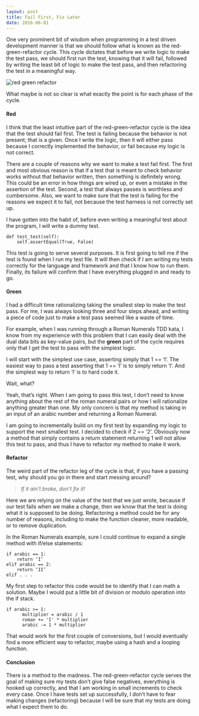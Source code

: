 ```yaml
---
layout: post
title: Fail First, Fix Later
date: 2016-06-01
---
```


One very prominent bit of wisdom when programming in a test driven development manner is that we should follow what is known as the red-green-refactor cycle. This cycle dictates that before we write logic to make the test pass, we should first run the test, knowing that it will fail, followed by writing the least bit of logic to make the test pass, and then refactoring the test in a meaningful way. 

![red green refactor](http://i.imgur.com/acmyARH.png)

What maybe is not so clear is what exactly the point is for each phase of the cycle. 

#### Red

I think that the least intuitive part of the red-green-refactor cycle is the idea that the test should fail first. The test is failing because the behavior is not present; that is a given. Once I write the logic, then it will either pass because I correctly implemented the behavior, or fail because my logic is not correct. 

There are a couple of reasons why we want to make a test fail first. The first and most obvious reason is that if a test that is meant to check behavior works without that behavior written, then something is definitely wrong. This could be an error in how things are wired up, or even a mistake in the assertion of the test. Second, a test that always passes is worthless and cumbersome. Also, we want to make sure that the test is failing for the reasons we expect it to fail, not because the test harness is not correctly set up. 

I have gotten into the habit of, before even writing a meaningful test about the program, I will write a dummy test. 

```
def test_test(self):
    self.assertEqual(True, False)
```

This test is going to serve several purposes. It is first going to tell me if the test is found when I run my test file. It will then check if I am writing my tests correctly for the language and framework and that I know how to run them. Finally, its failure will confirm that I have everything plugged in and ready to go. 



#### Green

I had a difficult time rationalizing taking the smallest step to make the test pass. For me, I was always looking three and four steps ahead, and writing a piece of code just to make a test pass seemed like a waste of time. 

For example, when I was running through a Roman Numerals TDD kata, I know from my experience with this problem that I can easily deal with the dual data bits as key-value pairs, but the **green** part of the cycle requires only that I get the test to pass with the simplest logic.

I will start with the simplest use case, asserting simply that 1 == ‘I’. The easiest way to pass a test asserting that 1 == ‘I’ is to simply return ‘I’. And the simplest way to return ‘I’ is to hard code it. 

Wait, what?

Yeah, that’s right. When I am going to pass this test, I don’t need to know anything about the rest of the roman numeral pairs or how I will rationalize anything greater than one. My only concern is that my method is taking in an input of an arabic number and returning a Roman Numeral. 

I am going to incrementally build on my first test by expanding my logic to support the next smallest test. I decided to check if 2 == ‘2’. Obviously now a method that simply contains a return statement returning 1 will not allow this test to pass, and thus I have to refactor my method to make it work. 


#### Refactor

The weird part of the refactor leg of the cycle is that, if you have a passing test, why should you go in there and start messing around?


> *If it ain’t broke, don’t fix it!*

Here we are relying on the value of the test that we just wrote, because if our test fails when we make a change, then we know that the test is doing what it is supposed to be doing. Refactoring a method could be for any number of reasons, including to make the function cleaner, more readable, or to remove duplication.

In the Roman Numerals example, sure I could continue to expand a single method with if/else statements: 

```
if arabic == 1: 
    return ‘I’
elif arabic == 2:
    return ‘II’
elif . . .
```

My first step to refactor this code would be to identify that I can math a solution. Maybe I would put a little bit of division or modulo operation into the if stack.

```
if arabic >= 1:
      multiplier = arabic / 1
      roman += 'I' * multiplier
      arabic -= 1 * multiplier
```

That would work for the first couple of conversions, but I would eventually find a more efficient way to refactor, maybe using a hash and a looping function. 


#### Conclusion

There is a method to the madness. The red-green-refactor cycle serves the goal of making sure my tests don’t give false negatives, everything is hooked up correctly, and that I am working in small increments to check every case. Once I have tests set up successfully, I don’t have to fear making changes (refactoring) because I will be sure that my tests are doing what I expect them to do. 
